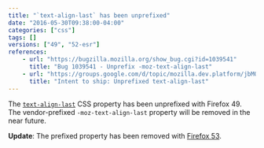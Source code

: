 ```yaml
---
title: "`text-align-last` has been unprefixed"
date: "2016-05-30T09:38:00-04:00"
categories: ["css"]
tags: []
versions: ["49", "52-esr"]
references:
    - url: "https://bugzilla.mozilla.org/show_bug.cgi?id=1039541"
      title: "Bug 1039541 - Unprefix -moz-text-align-last"
    - url: "https://groups.google.com/d/topic/mozilla.dev.platform/jbMO8mkFZwE/discussion"
      title: "Intent to ship: Unprefixed text-align-last"
---
```

The [`text-align-last`](https://developer.mozilla.org/docs/Web/CSS/text-align-last) CSS property has been unprefixed with Firefox 49. The vendor-prefixed `-moz-text-align-last` property will be removed in the near future.

**Update**: The prefixed property has been removed with [Firefox 53](https://www.fxsitecompat.dev/en-CA/docs/2016/moz-text-align-last-property-has-been-removed/).
